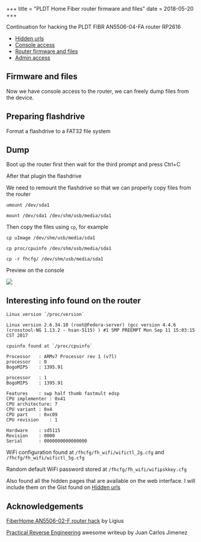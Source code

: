 +++
title = "PLDT Home Fiber router firmware and files"
date = 2018-05-20
+++

Continuation for hacking the PLDT FIBR AN5506-04-FA router RP2616

- [Hidden urls](/pldt-home-fiber-router-hacking)
- [Console access](/pldt-home-fiber-router-console-access)
- [Router firmware and files](#)
- [Admin access](/pldt-home-fiber-web-interface-admin-access)

## Firmware and files

Now we have console access to the router, we can freely dump files from the device.

## Preparing flashdrive

Format a flashdrive to a FAT32 file system

## Dump

Boot up the router first then wait for the third prompt and press Ctrl+C

After that plugin the flashdrive

We need to remount the flashdrive so that we can properly copy files from the router 

`umount /dev/sda1`

`mount /dev/sda1 /dev/shm/usb/media/sda1`

Then copy the files using `cp`, for example

`cp uImage /dev/shm/usb/media/sda1`

`cp proc/cpuinfo /dev/shm/usb/media/sda1`

`cp -r fhcfg/ /dev/shm/usb/media/sda1`

Preview on the console

<a href="https://asciinema.org/a/FxbkBVUXEEL5jfmcoWw8OTmAi" target="_blank"><img src="https://asciinema.org/a/FxbkBVUXEEL5jfmcoWw8OTmAi.png"></a>

## Interesting info found on the router

	Linux version `/proc/version`

	Linux version 2.6.34.10 (root@Fedora-server) (gcc version 4.4.6 (crosstool-NG 1.13.2 - hsan-5115) ) #1 SMP PREEMPT Mon Sep 11 15:03:15 CST 2017

	cpuinfo found at `/proc/cpuinfo`

	Processor	: ARMv7 Processor rev 1 (v7l)
	processor	: 0
	BogoMIPS	: 1395.91

	processor	: 1
	BogoMIPS	: 1395.91

	Features	: swp half thumb fastmult edsp 
	CPU implementer	: 0x41
	CPU architecture: 7
	CPU variant	: 0x4
	CPU part	: 0xc09
	CPU revision	: 1

	Hardware	: sd5115
	Revision	: 0000
	Serial		: 0000000000000000

WiFi configuration found at `/fhcfg/fh_wifi/wifictl_2g.cfg` and `/fhcfg/fh_wifi/wifictl_5g.cfg`

Random default WiFi password stored at `/fhcfg/fh_wifi/wifipskkey.cfg`

Also found all the hidden pages that are available on the web interface. I will include them on the Gist found on [Hidden urls](/pldt-home-fiber-router-hacking)

## Acknowledgements

[FiberHome AN5506-02-F router hack](https://hackcorrelation.blogspot.com/2017/07/fiberhome-an5506-02-f-router-hack.html) by Ligius

[Practical Reverse Engineering](http://jcjc-dev.com/2016/04/08/reversing-huawei-router-1-find-uart/) awesome writeup by Juan Carlos Jimenez

